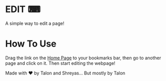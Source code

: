 # EDIT ⌨

A simple way to edit a page!

# How To Use

Drag the link on the [Home Page](http://edit.gq) to your bookmarks bar, then go to another page and click on it. Then start editing the webpage!

Made with ❤️ by Talon and Shreyas... But mostly by Talon
